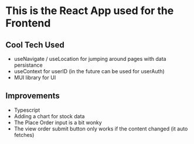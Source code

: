 # This is the React App used for the Frontend

## Cool Tech Used
- useNavigate / useLocation for jumping around pages with data persistance
- useContext for userID (in the future can be used for userAuth)
- MUI library for UI

## Improvements
- Typescript
- Adding a chart for stock data
- The Place Order input is a bit wonky
- The view order submit button only works if the content changed (it auto fetches)